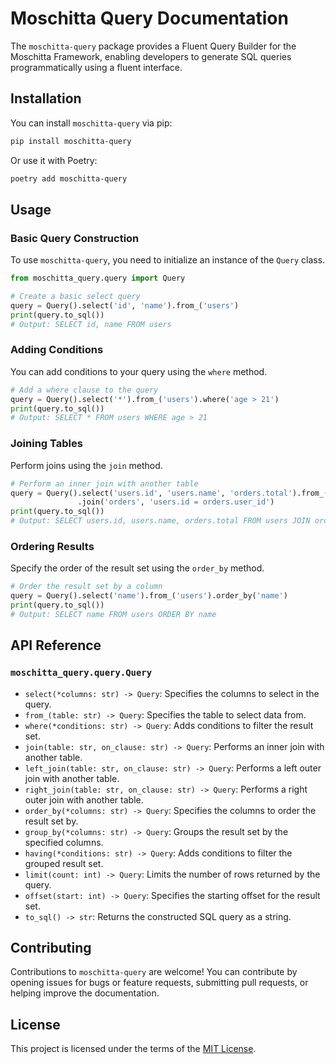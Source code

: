 # Moschitta Query Documentation

The `moschitta-query` package provides a Fluent Query Builder for the Moschitta Framework, enabling developers to generate SQL queries programmatically using a fluent interface.

## Installation

You can install `moschitta-query` via pip:

```bash
pip install moschitta-query
```

Or use it with Poetry:

```bash
poetry add moschitta-query
```

## Usage

### Basic Query Construction

To use `moschitta-query`, you need to initialize an instance of the `Query` class.

```python
from moschitta_query.query import Query

# Create a basic select query
query = Query().select('id', 'name').from_('users')
print(query.to_sql())
# Output: SELECT id, name FROM users
```

### Adding Conditions

You can add conditions to your query using the `where` method.

```python
# Add a where clause to the query
query = Query().select('*').from_('users').where('age > 21')
print(query.to_sql())
# Output: SELECT * FROM users WHERE age > 21
```

### Joining Tables

Perform joins using the `join` method.

```python
# Perform an inner join with another table
query = Query().select('users.id', 'users.name', 'orders.total').from_('users') \
               .join('orders', 'users.id = orders.user_id')
print(query.to_sql())
# Output: SELECT users.id, users.name, orders.total FROM users JOIN orders ON users.id = orders.user_id
```

### Ordering Results

Specify the order of the result set using the `order_by` method.

```python
# Order the result set by a column
query = Query().select('name').from_('users').order_by('name')
print(query.to_sql())
# Output: SELECT name FROM users ORDER BY name
```

## API Reference

### `moschitta_query.query.Query`

- `select(*columns: str) -> Query`: Specifies the columns to select in the query.
- `from_(table: str) -> Query`: Specifies the table to select data from.
- `where(*conditions: str) -> Query`: Adds conditions to filter the result set.
- `join(table: str, on_clause: str) -> Query`: Performs an inner join with another table.
- `left_join(table: str, on_clause: str) -> Query`: Performs a left outer join with another table.
- `right_join(table: str, on_clause: str) -> Query`: Performs a right outer join with another table.
- `order_by(*columns: str) -> Query`: Specifies the columns to order the result set by.
- `group_by(*columns: str) -> Query`: Groups the result set by the specified columns.
- `having(*conditions: str) -> Query`: Adds conditions to filter the grouped result set.
- `limit(count: int) -> Query`: Limits the number of rows returned by the query.
- `offset(start: int) -> Query`: Specifies the starting offset for the result set.
- `to_sql() -> str`: Returns the constructed SQL query as a string.

## Contributing

Contributions to `moschitta-query` are welcome! You can contribute by opening issues for bugs or feature requests, submitting pull requests, or helping improve the documentation.

## License

This project is licensed under the terms of the [MIT License](LICENSE).
